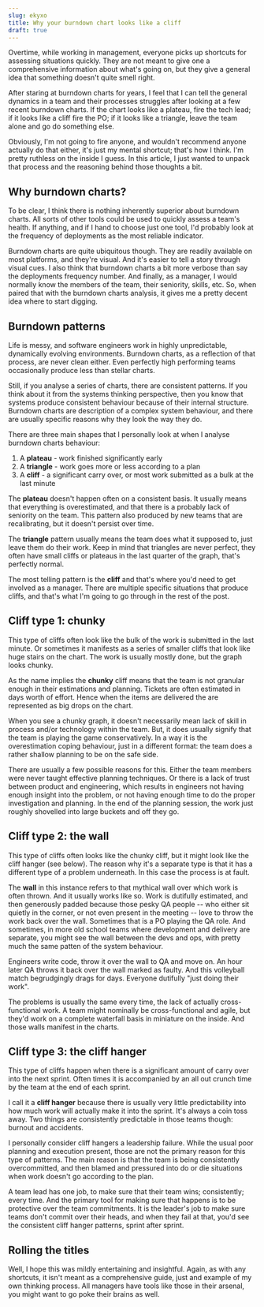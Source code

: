 ```yaml
---
slug: ekyxo
title: Why your burndown chart looks like a cliff
draft: true
---
```


Overtime, while working in management, everyone picks up shortcuts for assessing situations quickly. They are not meant to give one a comprehensive information about what's going on, but they give a general idea that something doesn't quite smell right.

After staring at burndown charts for years, I feel that I can tell the general dynamics in a team and their processes struggles after looking at a few recent burndown charts. If the chart looks like a plateau, fire the tech lead; if it looks like a cliff fire the PO; if it looks like a triangle, leave the team alone and go do something else.

Obviously, I'm not going to fire anyone, and wouldn't recommend anyone actually do that either, it's just my mental shortcut; that's how I think. I'm pretty ruthless on the inside I guess. In this article, I just wanted to unpack that process and the reasoning behind those thoughts a bit.

## Why burndown charts?

To be clear, I think there is nothing inherently superior about burndown charts. All sorts of other tools could be used to quickly assess a team's health. If anything, and if I hand to choose just one tool, I'd probably look at the frequency of deployments as the most reliable indicator.

Burndown charts are quite ubiquitous though. They are readily available on most platforms, and they're visual. And it's easier to tell a story through visual cues. I also think that burndown charts a bit more verbose than say the deployments frequency number. And finally, as a manager, I would normally know the members of the team, their seniority, skills, etc. So, when paired that with the burndown charts analysis, it gives me a pretty decent idea where to start digging.

## Burndown patterns

Life is messy, and software engineers work in highly unpredictable, dynamically evolving environments. Burndown charts, as a reflection of that process, are never clean either. Even perfectly high performing teams occasionally produce less than stellar charts.

Still, if you analyse a series of charts, there are consistent patterns. If you think about it from the systems thinking perspective, then you know that systems produce consistent behaviour because of their internal structure. Burndown charts are description of a complex system behaviour, and there are usually specific reasons why they look the way they do.

There are three main shapes that I personally look at when I analyse burndown charts behaviour:

1. A **plateau** - work finished significantly early
2. A **triangle** - work goes more or less according to a plan
3. A **cliff** - a significant carry over, or most work submitted as a bulk at the last minute

The **plateau** doesn't happen often on a consistent basis. It usually means that everything is overestimated, and that there is a probably lack of seniority on the team. This pattern also produced by new teams that are recalibrating, but it doesn't persist over time.

The **triangle** pattern usually means the team does what it supposed to, just leave them do their work. Keep in mind that triangles are never perfect, they often have small cliffs or plateaus in the last quarter of the graph, that's perfectly normal.

The most telling pattern is the **cliff** and that's where you'd need to get involved as a manager. There are multiple specific situations that produce cliffs, and that's what I'm going to go through in the rest of the post.

## Cliff type 1: chunky

This type of cliffs often look like the bulk of the work is submitted in the last minute. Or sometimes it manifests as a series of smaller cliffs that look like huge stairs on the chart. The work is usually mostly done, but the graph looks chunky.

As the name implies the **chunky** cliff means that the team is not granular enough in their estimations and planning. Tickets are often estimated in days worth of effort. Hence when the items are delivered the are represented as big drops on the chart.

When you see a chunky graph, it doesn't necessarily mean lack of skill in process and/or technology within the team. But, it does usually signify that the team is playing the game conservatively. In a way it is the overestimation coping behaviour, just in a different format: the team does a rather shallow planning to be on the safe side.

There are usually a few possible reasons for this. Either the team members were never taught effective planning techniques. Or there is a lack of trust between product and engineering, which results in engineers not having enough insight into the problem, or not having enough time to do the proper investigation and planning. In the end of the planning session, the work just roughly shovelled into large buckets and off they go.

## Cliff type 2: the wall

This type of cliffs often looks like the chunky cliff, but it might look like the cliff hanger (see below). The reason why it's a separate type is that it has a different type of a problem underneath. In this case the process is at fault.

The **wall** in this instance refers to that mythical wall over which work is often thrown. And it usually works like so. Work is dutifully estimated, and then generously padded because those pesky QA people -- who either sit quietly in the corner, or not even present in the meeting -- love to throw the work back over the wall. Sometimes that is a PO playing the QA role. And sometimes, in more old school teams where development and delivery are separate, you might see the wall between the devs and ops, with pretty much the same patten of the system behaviour.

Engineers write code, throw it over the wall to QA and move on. An hour later QA throws it back over the wall marked as faulty. And this volleyball match begrudgingly drags for days. Everyone dutifully "just doing their work".

The problems is usually the same every time, the lack of actually cross-functional work. A team might nominally be cross-functional and agile, but they'd work on a complete waterfall basis in miniature on the inside. And those walls manifest in the charts.

## Cliff type 3: the cliff hanger

This type of cliffs happen when there is a significant amount of carry over into the next sprint. Often times it is accompanied by an all out crunch time by the team at the end of each sprint.

I call it a **cliff hanger** because there is usually very little predictability into how much work will actually make it into the sprint. It's always a coin toss away. Two things are consistently predictable in those teams though: burnout and accidents.

I personally consider cliff hangers a leadership failure. While the usual poor planning and execution present, those are not the primary reason for this type of patterns. The main reason is that the team is being consistently overcommitted, and then blamed and pressured into do or die situations when work doesn't go according to the plan.

A team lead has one job, to make sure that their team wins; consistently; every time. And the primary tool for making sure that happens is to be protective over the team commitments. It is the leader's job to make sure teams don't commit over their heads, and when they fail at that, you'd see the consistent cliff hanger patterns, sprint after sprint.

## Rolling the titles

Well, I hope this was mildly entertaining and insightful. Again, as with any shortcuts, it isn't meant as a comprehensive guide, just and example of my own thinking process. All managers have tools like those in their arsenal, you might want to go poke their brains as well.